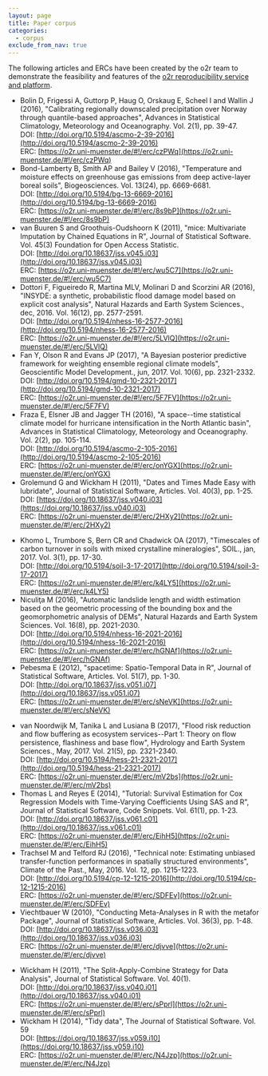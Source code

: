 ```yaml
---
layout: page
title: Paper corpus
categories:
  - corpus
exclude_from_nav: true
---
```


The following articles and ERCs have been created by the o2r team to demonstrate the feasibility and features of the [o2r reproducibility service and platform](/results).

- Bolin D, Frigessi A, Guttorp P, Haug O, Orskaug E, Scheel I and Wallin J (2016), "Calibrating regionally downscaled precipitation over Norway through quantile-based approaches", Advances in Statistical Climatology, Meteorology and Oceanography. Vol. 2(1), pp. 39-47.<br />
DOI: [http://doi.org/10.5194/ascmo-2-39-2016](http://doi.org/10.5194/ascmo-2-39-2016)<br />
ERC: [https://o2r.uni-muenster.de/#!/erc/czPWq](https://o2r.uni-muenster.de/#!/erc/czPWq)
- Bond-Lamberty B, Smith AP and Bailey V (2016), "Temperature and moisture effects on greenhouse gas emissions from deep active-layer boreal soils", Biogeosciences. Vol. 13(24), pp. 6669-6681.<br />
DOI: [http://doi.org/10.5194/bg-13-6669-2016](http://doi.org/10.5194/bg-13-6669-2016)<br />
ERC: [https://o2r.uni-muenster.de/#!/erc/8s9bP](https://o2r.uni-muenster.de/#!/erc/8s9bP)
- van Buuren S and Groothuis-Oudshoorn K (2011), "mice: Multivariate Imputation by Chained Equations in R", Journal of Statistical Software. Vol. 45(3) Foundation for Open Access Statistic.<br />
DOI: [http://doi.org/10.18637/jss.v045.i03](http://doi.org/10.18637/jss.v045.i03)<br />
ERC: [https://o2r.uni-muenster.de/#!/erc/wu5C7](https://o2r.uni-muenster.de/#!/erc/wu5C7)
- Dottori F, Figueiredo R, Martina MLV, Molinari D and Scorzini AR (2016), "INSYDE: a synthetic, probabilistic flood damage model based on explicit cost analysis", Natural Hazards and Earth System Sciences., dec, 2016. Vol. 16(12), pp. 2577-2591.<br />
DOI: [http://doi.org/10.5194/nhess-16-2577-2016](http://doi.org/10.5194/nhess-16-2577-2016)<br />
ERC: [https://o2r.uni-muenster.de/#!/erc/5LVlQ](https://o2r.uni-muenster.de/#!/erc/5LVlQ)
- Fan Y, Olson R and Evans JP (2017), "A Bayesian posterior predictive framework for weighting ensemble regional climate models", Geoscientific Model Development., jun, 2017. Vol. 10(6), pp. 2321-2332.<br />
DOI: [http://doi.org/10.5194/gmd-10-2321-2017](http://doi.org/10.5194/gmd-10-2321-2017)<br />
ERC: [https://o2r.uni-muenster.de/#!/erc/5F7FV](https://o2r.uni-muenster.de/#!/erc/5F7FV)
- Fraza E, Elsner JB and Jagger TH (2016), "A space--time statistical climate model for hurricane intensification in the North Atlantic basin", Advances in Statistical Climatology, Meteorology and Oceanography. Vol. 2(2), pp. 105-114. <br />
DOI: [http://doi.org/10.5194/ascmo-2-105-2016](http://doi.org/10.5194/ascmo-2-105-2016)<br />
ERC: [https://o2r.uni-muenster.de/#!/erc/onYGX](https://o2r.uni-muenster.de/#!/erc/onYGX)
- Grolemund G and Wickham H (2011), "Dates and Times Made Easy with lubridate", Journal of Statistical Software, Articles. Vol. 40(3), pp. 1-25. <br />
DOI: [https://doi.org/10.18637/jss.v040.i03](https://doi.org/10.18637/jss.v040.i03)<br />
ERC: [https://o2r.uni-muenster.de/#!/erc/2HXy2](https://o2r.uni-muenster.de/#!/erc/2HXy2)
<!-- Hyndman R and Khandakar Y (2008), "Automatic Time Series Forecasting: The forecast Package for R", Journal of Statistical Software, Articles. Vol. 27(3), pp. 1-22. -->
<!-- Kidwell MC, Lazarević LB, Baranski E, Hardwicke TE, Piechowski S, Falkenberg L-S, Kennett C, Slowik A, Sonnleitner C, Hess-Holden C, Errington TM, Fiedler S and Nosek BA (2016), "Badges to Acknowledge Open Practices: A Simple, Low-Cost, Effective Method for Increasing Transparency", PLOS Biology., 05, 2016. Vol. 14(5), pp. 1-15. Public Library of Science. -->
<!-- Marlon JR, Kelly R, Daniau A-L, Vannière B, Power MJ, Bartlein P, Higuera P, Blarquez O, Brewer S, Brücher T, Feurdean A, Romera GG, Iglesias V, Maezumi SY, Magi B, Courtney Mustaphi CJ and Zhihai T (2016), "Reconstructions of biomass burning from sediment-charcoal \newlinerecords to improve data--model comparisons", Biogeosciences. Vol. 13(11), pp. 3225-3244. -->
<!-- Mello MP, Aguiar DA, Rudorff BFT, Pebesma E, Jones J and Santos NCP (2013), "Spatial statistic to assess remote sensing acreage estimates: An analysis of sugarcane in S #x00E3;o Paulo State, Brazil", In 2013 IEEE International Geoscience and Remote Sensing Symposium - IGARSS., July, 2013. , pp. 4233-4236. -->
- Khomo L, Trumbore S, Bern CR and Chadwick OA (2017), "Timescales of carbon turnover in soils with mixed crystalline mineralogies", SOIL., jan, 2017. Vol. 3(1), pp. 17-30.<br />
DOI: [http://doi.org/10.5194/soil-3-17-2017](http://doi.org/10.5194/soil-3-17-2017)<br />
ERC: [https://o2r.uni-muenster.de/#!/erc/k4LY5](https://o2r.uni-muenster.de/#!/erc/k4LY5)
- Niculiţa M (2016), "Automatic landslide length and width estimation based on the geometric processing of the bounding box and the geomorphometric analysis of DEMs", Natural Hazards and Earth System Sciences. Vol. 16(8), pp. 2021-2030. <br />
DOI: [http://doi.org/10.5194/nhess-16-2021-2016](http://doi.org/10.5194/nhess-16-2021-2016)<br />
ERC: [https://o2r.uni-muenster.de/#!/erc/hGNAf](https://o2r.uni-muenster.de/#!/erc/hGNAf)
- Pebesma E (2012), "spacetime: Spatio-Temporal Data in R", Journal of Statistical Software, Articles. Vol. 51(7), pp. 1-30. <br />
DOI: [http://doi.org/10.18637/jss.v051.i07](http://doi.org/10.18637/jss.v051.i07)<br />
ERC: [https://o2r.uni-muenster.de/#!/erc/sNeVK](https://o2r.uni-muenster.de/#!/erc/sNeVK)
<!-- Sierra CA, Malghani S and Loescher HW (2017), "Interactions among temperature, moisture, and oxygen concentrations in controlling decomposition rates in a boreal forest soil", Biogeosciences. Vol. 14(3), pp. 703-710. -->
<!-- Sippel S, Zscheischler J, Heimann M, Lange H, Mahecha MD, van Oldenborgh GJ, Otto FEL and Reichstein M (2017), "Have precipitation extremes and annual totals been increasing in the world's dry regions over the last 60 years?", Hydrology and Earth System Sciences. Vol. 21(1), pp. 441-458. -->
- van Noordwijk M, Tanika L and Lusiana B (2017), "Flood risk reduction and flow buffering as ecosystem services--Part 1: Theory on flow persistence, flashiness and base flow", Hydrology and Earth System Sciences., May, 2017. Vol. 21(5), pp. 2321-2340.<br />
DOI: [http://doi.org/10.5194/hess-21-2321-2017](http://doi.org/10.5194/hess-21-2321-2017)<br />
ERC: [https://o2r.uni-muenster.de/#!/erc/mV2bs](https://o2r.uni-muenster.de/#!/erc/mV2bs)
- Thomas L and Reyes E (2014), "Tutorial: Survival Estimation for Cox Regression Models with Time-Varying Coefficients Using SAS and R", Journal of Statistical Software, Code Snippets. Vol. 61(1), pp. 1-23. <br />
DOI: [http://doi.org/10.18637/jss.v061.c01](http://doi.org/10.18637/jss.v061.c01)<br />
ERC: [https://o2r.uni-muenster.de/#!/erc/EihH5](https://o2r.uni-muenster.de/#!/erc/EihH5)
- Trachsel M and Telford RJ (2016), "Technical note: Estimating unbiased transfer-function performances in spatially structured environments", Climate of the Past., May, 2016. Vol. 12, pp. 1215-1223. <br />
DOI: [http://doi.org/10.5194/cp-12-1215-2016](http://doi.org/10.5194/cp-12-1215-2016)<br />
ERC: [https://o2r.uni-muenster.de/#!/erc/SDFEv](https://o2r.uni-muenster.de/#!/erc/SDFEv)
- Viechtbauer W (2010), "Conducting Meta-Analyses in R with the metafor Package", Journal of Statistical Software, Articles. Vol. 36(3), pp. 1-48. <br />
DOI: [http://doi.org/10.18637/jss.v036.i03](http://doi.org/10.18637/jss.v036.i03)<br />
ERC: [https://o2r.uni-muenster.de/#!/erc/djvve](https://o2r.uni-muenster.de/#!/erc/djvve)
<!-- Vines TH, Albert AY, Andrew RL, Débarre F, Bock DG, Franklin MT, Gilbert KJ, Moore J-S, Renaut S and Rennison DJ (2014), "The availability of research data declines rapidly with article age", Current biology. Vol. 24(1), pp. 94-97. Elsevier. -->
<!-- Vonnahme TR, Devetter M, Žárský JD, Šabacká M and Elster J (2016), "Controls on microalgal community structures in cryoconite\newline holes upon high-Arctic glaciers, Svalbard", Biogeosciences. Vol. 13(3), pp. 659-674. -->
<!-- Webb T (2017), "Extracting and Enriching Ocean Biogeographic Information System (OBIS) Data with R", \url{https://ropensci.org/blog/blog/2017/01/25/obis](). -->
- Wickham H (2011), "The Split-Apply-Combine Strategy for Data Analysis", Journal of Statistical Software. Vol. 40(1).<br />
DOI: [http://doi.org/10.18637/jss.v040.i01](http://doi.org/10.18637/jss.v040.i01)<br />
ERC: [https://o2r.uni-muenster.de/#!/erc/sPprl](https://o2r.uni-muenster.de/#!/erc/sPprl)
- Wickham H (2014), "Tidy data", The Journal of Statistical Software. Vol. 59 <br />
DOI: [https://doi.org/10.18637/jss.v059.i10](https://doi.org/10.18637/jss.v059.i10)<br />
ERC: [https://o2r.uni-muenster.de/#!/erc/N4Jzp](https://o2r.uni-muenster.de/#!/erc/N4Jzp)

